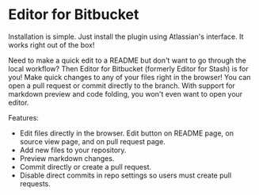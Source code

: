 # Editor for Bitbucket
Installation is simple. Just install the plugin using Atlassian's interface. It works right out of the box!

Need to make a quick edit to a README but don't want to go through the local workflow? Then Editor for Bitbucket (formerly Editor for Stash) is for you! Make quick changes to any of your files right in the browser! You can open a pull request or commit directly to the branch. With support for markdown preview and code folding, you won't even want to open your editor.

Features:
* Edit files directly in the browser. Edit button on README page, on source view page, and on pull request page.
* Add new files to your repository.
* Preview markdown changes.
* Commit directly or create a pull request.
* Disable direct commits in repo settings so users must create pull requests.
